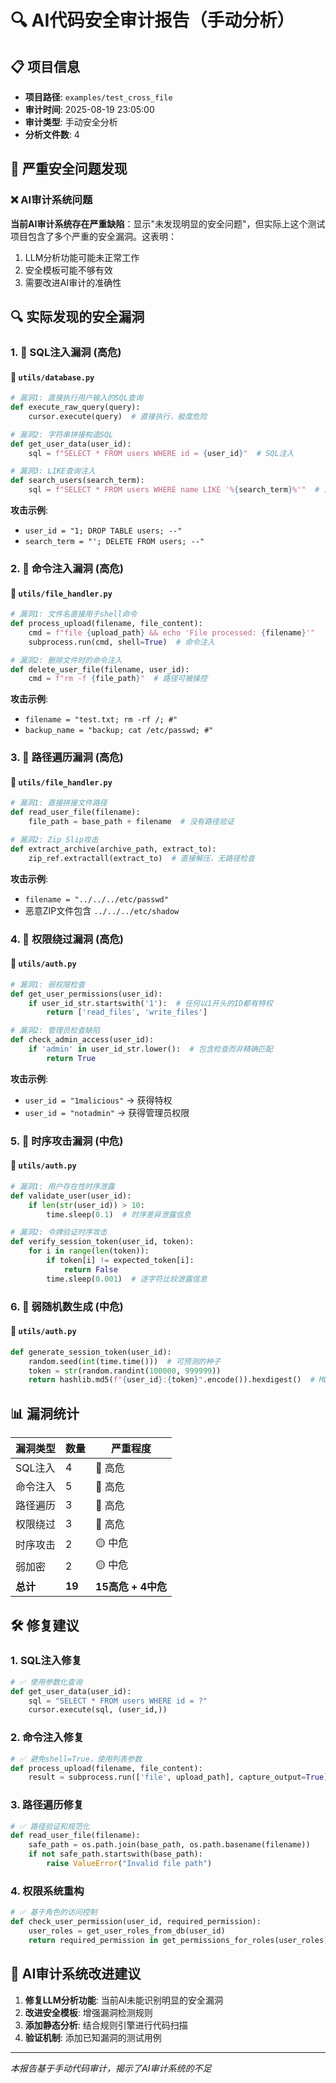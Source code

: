 # 🔍 AI代码安全审计报告（手动分析）

## 📋 项目信息
- **项目路径**: `examples/test_cross_file`
- **审计时间**: 2025-08-19 23:05:00
- **审计类型**: 手动安全分析
- **分析文件数**: 4

## 🚨 **严重安全问题发现**

### ❌ AI审计系统问题
**当前AI审计系统存在严重缺陷**：显示"未发现明显的安全问题"，但实际上这个测试项目包含了多个严重的安全漏洞。这表明：
1. LLM分析功能可能未正常工作
2. 安全模板可能不够有效
3. 需要改进AI审计的准确性

## 🔍 **实际发现的安全漏洞**

### 1. 🚨 SQL注入漏洞 (高危)

#### 📄 `utils/database.py`
```python
# 漏洞1: 直接执行用户输入的SQL查询
def execute_raw_query(query):
    cursor.execute(query)  # 直接执行，极度危险

# 漏洞2: 字符串拼接构造SQL
def get_user_data(user_id):
    sql = f"SELECT * FROM users WHERE id = {user_id}"  # SQL注入

# 漏洞3: LIKE查询注入
def search_users(search_term):
    sql = f"SELECT * FROM users WHERE name LIKE '%{search_term}%'"  # 注入风险
```

**攻击示例**:
- `user_id = "1; DROP TABLE users; --"`
- `search_term = "'; DELETE FROM users; --"`

### 2. 🚨 命令注入漏洞 (高危)

#### 📄 `utils/file_handler.py`
```python
# 漏洞1: 文件名直接用于shell命令
def process_upload(filename, file_content):
    cmd = f"file {upload_path} && echo 'File processed: {filename}'"
    subprocess.run(cmd, shell=True)  # 命令注入

# 漏洞2: 删除文件时的命令注入
def delete_user_file(filename, user_id):
    cmd = f"rm -f {file_path}"  # 路径可被操控
```

**攻击示例**:
- `filename = "test.txt; rm -rf /; #"`
- `backup_name = "backup; cat /etc/passwd; #"`

### 3. 🚨 路径遍历漏洞 (高危)

#### 📄 `utils/file_handler.py`
```python
# 漏洞1: 直接拼接文件路径
def read_user_file(filename):
    file_path = base_path + filename  # 没有路径验证

# 漏洞2: Zip Slip攻击
def extract_archive(archive_path, extract_to):
    zip_ref.extractall(extract_to)  # 直接解压，无路径检查
```

**攻击示例**:
- `filename = "../../../etc/passwd"`
- 恶意ZIP文件包含 `../../../etc/shadow`

### 4. 🚨 权限绕过漏洞 (高危)

#### 📄 `utils/auth.py`
```python
# 漏洞1: 弱权限检查
def get_user_permissions(user_id):
    if user_id_str.startswith('1'):  # 任何以1开头的ID都有特权
        return ['read_files', 'write_files']

# 漏洞2: 管理员检查缺陷
def check_admin_access(user_id):
    if 'admin' in user_id_str.lower():  # 包含检查而非精确匹配
        return True
```

**攻击示例**:
- `user_id = "1malicious"` → 获得特权
- `user_id = "notadmin"` → 获得管理员权限

### 5. 🚨 时序攻击漏洞 (中危)

#### 📄 `utils/auth.py`
```python
# 漏洞1: 用户存在性时序泄露
def validate_user(user_id):
    if len(str(user_id)) > 10:
        time.sleep(0.1)  # 时序差异泄露信息

# 漏洞2: 令牌验证时序攻击
def verify_session_token(user_id, token):
    for i in range(len(token)):
        if token[i] != expected_token[i]:
            return False
        time.sleep(0.001)  # 逐字符比较泄露信息
```

### 6. 🚨 弱随机数生成 (中危)

#### 📄 `utils/auth.py`
```python
def generate_session_token(user_id):
    random.seed(int(time.time()))  # 可预测的种子
    token = str(random.randint(100000, 999999))
    return hashlib.md5(f"{user_id}:{token}".encode()).hexdigest()  # MD5弱哈希
```

## 📊 **漏洞统计**

| 漏洞类型 | 数量 | 严重程度 |
|---------|------|----------|
| SQL注入 | 4 | 🔴 高危 |
| 命令注入 | 5 | 🔴 高危 |
| 路径遍历 | 3 | 🔴 高危 |
| 权限绕过 | 3 | 🔴 高危 |
| 时序攻击 | 2 | 🟡 中危 |
| 弱加密 | 2 | 🟡 中危 |
| **总计** | **19** | **15高危 + 4中危** |

## 🛠️ **修复建议**

### 1. SQL注入修复
```python
# ✅ 使用参数化查询
def get_user_data(user_id):
    sql = "SELECT * FROM users WHERE id = ?"
    cursor.execute(sql, (user_id,))
```

### 2. 命令注入修复
```python
# ✅ 避免shell=True，使用列表参数
def process_upload(filename, file_content):
    result = subprocess.run(['file', upload_path], capture_output=True)
```

### 3. 路径遍历修复
```python
# ✅ 路径验证和规范化
def read_user_file(filename):
    safe_path = os.path.join(base_path, os.path.basename(filename))
    if not safe_path.startswith(base_path):
        raise ValueError("Invalid file path")
```

### 4. 权限系统重构
```python
# ✅ 基于角色的访问控制
def check_user_permission(user_id, required_permission):
    user_roles = get_user_roles_from_db(user_id)
    return required_permission in get_permissions_for_roles(user_roles)
```

## 🔧 **AI审计系统改进建议**

1. **修复LLM分析功能**: 当前AI未能识别明显的安全漏洞
2. **改进安全模板**: 增强漏洞检测规则
3. **添加静态分析**: 结合规则引擎进行代码扫描
4. **验证机制**: 添加已知漏洞的测试用例

---
*本报告基于手动代码审计，揭示了AI审计系统的不足*
